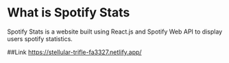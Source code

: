 # What is Spotify Stats
Spotify Stats is a website built using React.js and Spotify Web API to display users spotify statistics. 

##Link
https://stellular-trifle-fa3327.netlify.app/



